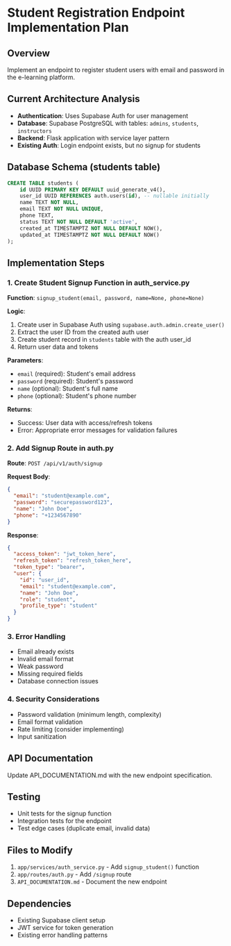 # Student Registration Endpoint Implementation Plan

## Overview
Implement an endpoint to register student users with email and password in the e-learning platform.

## Current Architecture Analysis
- **Authentication**: Uses Supabase Auth for user management
- **Database**: Supabase PostgreSQL with tables: `admins`, `students`, `instructors`
- **Backend**: Flask application with service layer pattern
- **Existing Auth**: Login endpoint exists, but no signup for students

## Database Schema (students table)
```sql
CREATE TABLE students (
    id UUID PRIMARY KEY DEFAULT uuid_generate_v4(),
    user_id UUID REFERENCES auth.users(id), -- nullable initially
    name TEXT NOT NULL,
    email TEXT NOT NULL UNIQUE,
    phone TEXT,
    status TEXT NOT NULL DEFAULT 'active',
    created_at TIMESTAMPTZ NOT NULL DEFAULT NOW(),
    updated_at TIMESTAMPTZ NOT NULL DEFAULT NOW()
);
```

## Implementation Steps

### 1. Create Student Signup Function in auth_service.py
**Function**: `signup_student(email, password, name=None, phone=None)`

**Logic**:
1. Create user in Supabase Auth using `supabase.auth.admin.create_user()`
2. Extract the user ID from the created auth user
3. Create student record in `students` table with the auth user_id
4. Return user data and tokens

**Parameters**:
- `email` (required): Student's email address
- `password` (required): Student's password
- `name` (optional): Student's full name
- `phone` (optional): Student's phone number

**Returns**:
- Success: User data with access/refresh tokens
- Error: Appropriate error messages for validation failures

### 2. Add Signup Route in auth.py
**Route**: `POST /api/v1/auth/signup`

**Request Body**:
```json
{
  "email": "student@example.com",
  "password": "securepassword123",
  "name": "John Doe",
  "phone": "+1234567890"
}
```

**Response**:
```json
{
  "access_token": "jwt_token_here",
  "refresh_token": "refresh_token_here",
  "token_type": "bearer",
  "user": {
    "id": "user_id",
    "email": "student@example.com",
    "name": "John Doe",
    "role": "student",
    "profile_type": "student"
  }
}
```

### 3. Error Handling
- Email already exists
- Invalid email format
- Weak password
- Missing required fields
- Database connection issues

### 4. Security Considerations
- Password validation (minimum length, complexity)
- Email format validation
- Rate limiting (consider implementing)
- Input sanitization

## API Documentation
Update API_DOCUMENTATION.md with the new endpoint specification.

## Testing
- Unit tests for the signup function
- Integration tests for the endpoint
- Test edge cases (duplicate email, invalid data)

## Files to Modify
1. `app/services/auth_service.py` - Add `signup_student()` function
2. `app/routes/auth.py` - Add `/signup` route
3. `API_DOCUMENTATION.md` - Document the new endpoint

## Dependencies
- Existing Supabase client setup
- JWT service for token generation
- Existing error handling patterns